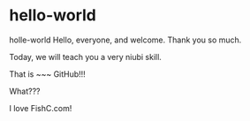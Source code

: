 # hello-world
holle-world
Hello, everyone, and welcome. Thank you so much.

Today, we will teach you a very niubi skill.

That is ~~~ GitHub!!!

What???

I love FishC.com!
